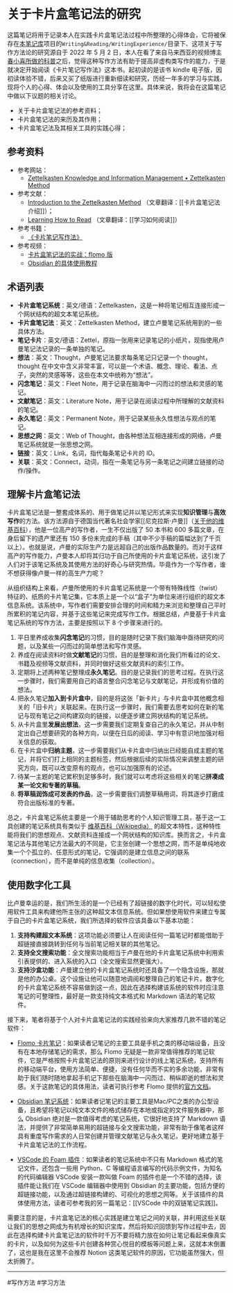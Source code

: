 # 关于卡片盒笔记法的研究

这篇笔记将用于记录本人在实践卡片盒笔记法过程中所整理的心得体会，它将被保存在[本笔记库](https://github.com/owlman/study_note)项目的`Writing&Reading/WritingExperience/`目录下、这项关于写作方法论的研究源自于 2022 年 5 月 2 日，本人在看了来自马来西亚的视频博主[春小喜所做的科普](https://www.bilibili.com/video/BV16T4y197ka/)之后，觉得这种写作方法有助于提高非虚构类写作的能力，于是就决定开始阅读《卡片笔记写作法》这本书。起初读的是该书 kindle 电子版，因初读体验不错，后来又买了纸版进行重新细读和研究，历经一年多的学习与实践，现将个人的心得、体会以及使用的工具分享在这里。具体来说，我将会在这篇笔记中做以下议题的相关讨论。

- 关于卡片盒笔记法的参考资料；
- 卡片盒笔记法的来历及其作用；
- 卡片盒笔记法及其相关工具的实践心得；

## 参考资料

- 参考网站：
  - [Zettelkasten Knowledge and Information Management • Zettelkasten Method](https://zettelkasten.de/)
- 参考文献：
  - [Introduction to the Zettelkasten Method](https://zettelkasten.de/introduction/) （文章翻译：[[卡片盒笔记法介绍]]）；
  - [Learning How to Read](https://luhmann.surge.sh/learning-how-to-read) （文章翻译：[[学习如何阅读]]）
- 参考书籍：
  - [《卡片笔记写作法》](https://book.douban.com/subject/35503571/)
- 参考视频：
  - [卡片盒笔记法的实战：flomo 版](https://www.bilibili.com/video/BV1H34y1B7FR/)
  - [Obsidian 的具体使用教程](https://www.bilibili.com/video/BV1H44y1n71k/)

## 术语列表
  
- **卡片盒笔记系统**：英文/德语：Zettelkasten，这是一种将笔记相互连接形成一个网状结构的超文本笔记系统。
- **卡片盒笔记法**：英文：Zettelkasten Method，建立卢曼笔记系统用到的一些具体方法。
- **笔记卡片**：英文/德语：Zettel，原指一张用来记录笔记的小纸片，现指使用卢曼笔记法记录的一条单独的笔记。
- **想法**：英文：Thought，卢曼笔记法要求每条笔记只记录一个 thought，thought 在中文中含义非常丰富，可以是一个术语、概念、理论、看法、点子，突然的灵感等等，这些在本文中统称为“想法”。
- **闪念笔记**：英文：Fleet Note，用于记录在脑海中一闪而过的想法和灵感的笔记。
- **文献笔记**：英文：Literature Note，用于记录在阅读过程中所理解的文献资料的笔记。
- **永久笔记**：英文：Permanent Note，用于记录某些永久性想法与观点的笔记。
- **思想之网**：英文：Web of Thought，由各种想法互相连接形成的网络，卢曼笔记系统就是一张思想之网。
- **链接**：英文：Link，名词，指代每条笔记卡片的 ID。
- **关联**：英文：Connect，动词，指在一条笔记与另一条笔记之间建立链接的动作/操作。

## 理解卡片盒笔记法

卡片盒笔记法是一整套成体系的、用于做笔记并以笔记形式来实现**知识管理**与**高效写作**的方法。该方法源自于德国当代著名社会学家[[尼克拉斯·卢曼]]（[关于他的维基百科](https://zh.wikipedia.org/wiki/%E5%B0%BC%E5%85%8B%E6%8B%89%E6%96%AF%C2%B7%E5%8D%A2%E6%9B%BC)），他是一位高产的写作者，一生不仅出版了 50 本书和 600 多篇文章，在身后留下的遗产里还有 150 多份未完成的手稿（其中不少手稿的篇幅达到了千页以上）。也就是说，卢曼的实际生产力是远超自己的出版作品数量的。而对于这样高产的写作能力，卢曼本人却将其归功于自己所使用的卡片盒笔记系统，这引发了人们对于该笔记系统及其使用方法的好奇心与研究热情。毕竟作为一个写作者，谁不想获得像卢曼一样的高生产力呢？

从组织结构上来看，卢曼所使用的卡片盒笔记系统是一个带有特殊线性（twist）特征的、纸质的卡片笔记集，它本质上是一个以“盒子”为单位来进行组织的超文本信息系统。该系统中，写作者们需要安排合理的时间和精力来浏览和整理自己平时所累积的笔记内容，并基于这些笔记来完成写作工作。根据总结，卢曼基于卡片盒笔记系统的写作方法，主要是按照以下 8 个步骤来进行的。

1. 平日里养成收集**闪念笔记**的习惯，目的是随时记录下我们脑海中亟待研究的问题，以及某些一闪而过的简单想法和写作灵感。
2. 养成在阅读资料时做**文献笔记**的习惯，目的是整理和消化我们所看过的论文、书籍及视频等文献资料，并同时做好这些文献资料的索引工作。
3. 定期将上述两种笔记整理成**永久笔记**。目的是记录我们的思考过程。在执行这一步骤时，我们需要用自己的语言整合闪念笔记与文献笔记，并形成有价值的想法。
4. 把永久笔记**加入到卡片盒中**，目的是将这张「新卡片」与卡片盒中其他概念相关的「旧卡片」关联起来。在执行这一步骤时，我们需要去思考如何在新的笔记与现有笔记之间构建双向的链接，以便逐步建立网状结构的笔记系统。
5. 从卡片盒里**发展出想法**，这一步需要我们定期复查自己的永久笔记，并从中制定出自己想要研究的各种方向，以便在日后的阅读、学习中有意识地加强对相关信息的获取。
6. 在卡片盒中**归纳主题**，这一步需要我们从卡片盒中归纳出已经能自成主题的笔记，并将它们打上相同的主题标签，然后根据后续的实际情况来调整主题的研究方向，既可以改变原有的观点，也可以加强原有的论述。
7. 待某一主题的笔记累积到足够多时，我们就可以考虑将这些相关的笔记**拼凑成某一论文和专著的草稿**。
8. **将草稿润饰成可发表的作品**，这一步需要我们调整草稿用词，将其逐步打磨成符合出版标准的专著。

总之，卡片盒笔记系统主要是一个用于辅助思考的个人知识管理工具，基于这一工具创建的笔记系统具有类似于 [维基百科（Wikipedia）](https://zh.wikipedia.org/) 的超文本特性，这种特性能将我们的思想观点、文献资料连接成一个网状结构的知识库。换而言之，卡片盒笔记法与其他笔记方法最大的不同是，它主张创建一个思想之网，而不是单纯地收集一个个孤立的、任意形式的笔记，它强调的是建立信息之间的联系（connection），而不是单纯的信息收集（collection）。

## 使用数字化工具

比卢曼幸运的是，我们所生活的是一个已经有了超链接的数字化时代，可以轻松使用软件工具来构建他所主张的这种超文本信息系统。但如果想使用软件来建立专属于自己的卡片盒笔记系统，我们所选择的软件应该具备以下基本功能：

1. **支持构建超文本系统**：这项功能必须要让人在阅读任何一篇笔记时都能借助于超链接直接跳转到任何与当前笔记相关联的其他笔记。
2. **支持全文搜索功能**：全文搜索功能相当于卢曼在他的卡片盒笔记系统中利用索引表提供的、进入系统的入口（全文搜索显然更强大）。
3. **支持沙盒功能**：卢曼建立他的卡片盒笔记系统时还具备了一个隐含设施，那就是他的办公桌。这个设施让他可以随意地调阅和整理自己的笔记卡片。数字化的卡片盒笔记系统不容易做到这一点，因此在选择构建该系统的软件时应注意笔记的可整理性，最好是一款支持纯文本格式和 Markdown 语法的笔记软件。

接下来，笔者将基于个人对卡片盒笔记法的实践经验来向大家推荐几款不错的笔记软件：

- [Flomo 卡片笔记](https://flomoapp.com/)：如果读者记笔记的主要工具是手机之类的移动端设备，且没有在本地存储笔记的需求，那么 Flomo 无疑是一款非常值得推荐的笔记软件，它是严格按照卡片盒笔记法的原则来进行设计的线上笔记系统，支持所有的移动端平台，使用方法简单、便捷，没有任何华而不实的多余功能，非常有助于我们随时随地拿起手机记下那些在脑海中一闪而过、稍纵即逝的想法和灵感。关于这款笔记的具体用法，读者可执行参考 Flomo 提供的[官方文档](https://help.flomoapp.com/)。

- [Obsidian 笔记系统](https://obsidian.md/)：如果读者记笔记的主要工具是Mac/PC之类的办公型设备，且希望将笔记以纯文本文件的格式储存在本地或指定的文件服务器中，那么 Obsidian 绝对是一款值得考虑的笔记系统，它很好地支持了 Markdown 语法，并提供了非常简单易用的超链接与全文搜索功能，非常有助于像笔者这样具有重度写作需求的人日常创建并管理文献笔记与永久笔记，更好地建立基于卡片盒笔记法的工作流程。

- [VSCode 的 Foam 插件](https://github.com/foambubble/foam)：如果读者的笔记系统中不只有 Markdown 格式的笔记文件，还包含一些用 Python、C 等编程语言编写的代码示例文件，为知名的代码编辑器 VSCode 安装一款叫做 Foam 的插件也是一个不错的选择，该插件能让我们在 VSCode 编辑器中使用到 Obsidian 的主要功能，包括方便的超链接功能，以及通过超链接构建的、可视化的思想之网等。关于该插件的具体使用方法，读者可参考我的另一篇笔记：[[VSCode 中的双链笔记实践]]。

需要注意的是，卡片盒笔记法的核心实践是建立笔记之间的关联，并利用这些关联让我们的思想之网成为有机增长的知识宝库，然后将知识回馈到写作过程中去，因此在选择构建卡片盒笔记法的软件时千万不要将精力放在如何让笔记看起来像真实的卡片，以及如何为这些卡片创建各种赏心悦目的模板等问题上来，这就本末倒置了，这也是我在这里不会推荐 Notion 这类笔记软件的原因，它功能虽然强大，但太折腾了。

---

#写作方法 #学习方法
